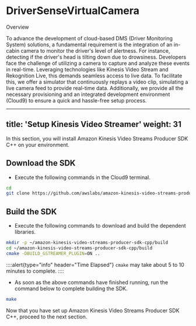 # DriverSenseVirtualCamera

Overview 

To advance the development of cloud-based DMS (Driver Monitoring System) solutions, a fundamental requirement is the integration of an in-cabin camera to monitor the driver's level of alertness. For instance, detecting if the driver's head is tilting down due to drowsiness. Developers face the challenge of utilizing a camera to capture and analyze these events in real-time. Leveraging technologies like Kinesis Video Stream and Rekognition Live, this demands seamless access to live data. To facilitate this, we offer a simulator that continuously replays a video clip, simulating a live camera feed to provide real-time data. Additionally, we provide all the necessary provisioning and an integrated development environment (Cloud9) to ensure a quick and hassle-free setup process.

---
title: 'Setup Kinesis Video Streamer'
weight: 31
---
In this section, you will install Amazon Kinesis Video Streams Producer SDK C++ on your environment.

## Download the SDK

 - Execute the following commands in the Cloud9 terminal.

```bash
cd
git clone https://github.com/awslabs/amazon-kinesis-video-streams-producer-sdk-cpp.git
```

## Build the SDK

 - Execute the following commands to download and build the dependent libraries.

```bash
mkdir -p ~/amazon-kinesis-video-streams-producer-sdk-cpp/build
cd ~/amazon-kinesis-video-streams-producer-sdk-cpp/build
cmake -DBUILD_GSTREAMER_PLUGIN=ON ..
```
 ::::alert{type="info" header="Time Elapsed"}
`cmake` may take about 5 to 10 minutes to complete.
:::: 

 - As soon as the above commands have finished running, run the command below to complete building the SDK.

```bash
make
```
  
Now that you have set up Amazon Kinesis Video Streams Producer SDK C++, proceed to the next section.
